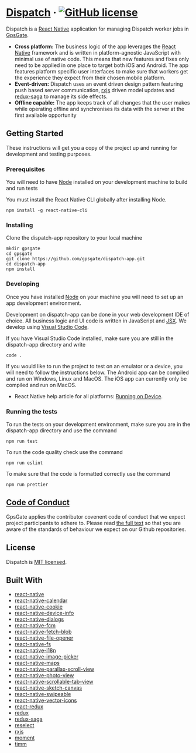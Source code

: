 # [Dispatch](https://gpsgate.com/) &middot; [![GitHub license](https://img.shields.io/badge/license-MIT-blue.svg)](https://github.com/facebook/react/blob/master/LICENSE)

Dispatch is a [React Native](https://github.com/facebook/react-native) application for managing Dispatch worker jobs in [GpsGate](https://gpsgate.com).

* **Cross platform:** The business logic of the app leverages the [React Native](https://github.com/facebook/react-native) framework and is written in platform-agnostic JavaScript with minimal use of native code. This means that new features and fixes only need to be applied in one place to target both iOS and Android. The app features platform specific user interfaces to make sure that workers get the experience they expect from their chosen mobile platform.
* **Event-driven:** Dispatch uses an event driven design pattern featuring push based server communication, [rxjs](http://reactivex.io/rxjs/) driven model updates and [redux-saga](https://github.com/redux-saga/redux-saga) to manage its side effects.
* **Offline capable:** The app keeps track of all changes that the user makes while operating offline and synchronises its data with the server at the first available opportunity

## Getting Started

These instructions will get you a copy of the project up and running for development and testing purposes.

### Prerequisites

You will need to have [Node](https://nodejs.org/en/download/) installed on your development machine to build and run tests

You must install the React Native CLI globally after installing Node.

```
npm install -g react-native-cli
```

### Installing

Clone the dispatch-app repository to your local machine

```
mkdir gpsgate
cd gpsgate
git clone https://github.com/gpsgate/dispatch-app.git
cd dispatch-app
npm install
```

### Developing
Once you have installed [Node](https://nodejs.org/en/download/) on your machine you will need to set up an app development environment.

Development on dispatch-app can be done in your web development IDE of choice. All business logic and UI code is written in JavaScript and [JSX](https://reactjs.org/docs/jsx-in-depth.html). We develop using [Visual Studio Code](https://code.visualstudio.com).

If you have Visual Studio Code installed, make sure you are still in the dispatch-app directory and write

```
code .
```

If you would like to run the project to test on an emulator or a device, you will need to follow the instructions below. The Android app can be compiled and run on Windows, Linux and MacOS. The iOS app can currently only be compiled and run on MacOS.

* React Native help article for all platforms: [Running on Device](https://facebook.github.io/react-native/docs/running-on-device.html).


### Running the tests

To run the tests on your development environment, make sure you are in the dispatch-app directory and use the command

```
npm run test
```

To run the code quality check use the command

```
npm run eslint
```

To make sure that the code is formatted correctly use the command

```
npm run prettier
```




## [Code of Conduct](https://github.com/gpsgate/dispatch-app/blob/master/code-of-conduct.md)

GpsGate applies the contributor covenent code of conduct that we expect project participants to adhere to. Please read [the full text](https://github.com/gpsgate/dispatch-app/blob/master/code-of-conduct.md) so that you are aware of the standards of behaviour we expect on our Github repositories.

## License

Dispatch is [MIT licensed](./LICENSE).


## Built With

* [react-native](https://github.com/facebook/react-native)
* [react-native-calendar](https://github.com/christopherdro/react-native-calendar)
* [react-native-cookie](https://github.com/shimohq/react-native-cookie)
* [react-native-device-info](https://github.com/rebeccahughes/react-native-device-info)
* [react-native-dialogs](https://github.com/aakashns/react-native-dialogs)
* [react-native-fcm](https://github.com/evollu/react-native-fcm)
* [react-native-fetch-blob](https://github.com/wkh237/react-native-fetch-blob)
* [react-native-file-opener](https://github.com/huangzuizui/react-native-file-opener)
* [react-native-fs](https://github.com/itinance/react-native-fs)
* [react-native-i18n](https://github.com/AlexanderZaytsev/react-native-i18n)
* [react-native-image-picker](https://github.com/react-community/react-native-image-picker)
* [react-native-maps](https://github.com/react-community/react-native-maps)
* [react-native-parallax-scroll-view](https://github.com/i6mi6/react-native-parallax-scroll-view)
* [react-native-photo-view](https://github.com/alwx/react-native-photo-view)
* [react-native-scrollable-tab-view](https://github.com/skv-headless/react-native-scrollable-tab-view)
* [react-native-sketch-canvas](https://github.com/terrylinla/react-native-sketch-canvas)
* [react-native-swipeable](https://github.com/jshanson7/react-native-swipeable)
* [react-native-vector-icons](https://github.com/oblador/react-native-vector-icons)
* [react-redux](https://github.com/reactjs/react-redux)
* [redux](https://github.com/reactjs/redux)
* [redux-saga](https://github.com/redux-saga/redux-saga)
* [reselect](https://github.com/reactjs/reselect)
* [rxjs](https://github.com/ReactiveX/rxjs)
* [moment](https://github.com/moment/moment)
* [timm](https://github.com/guigrpa/timm)